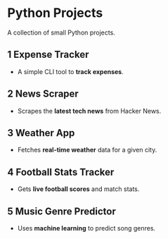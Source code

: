 # Python Projects

A collection of small Python projects.

## 1 Expense Tracker
- A simple CLI tool to **track expenses**.

## 2️ News Scraper
- Scrapes the **latest tech news** from Hacker News.

## 3️ Weather App
- Fetches **real-time weather** data for a given city.

## 4️ Football Stats Tracker
- Gets **live football scores** and match stats.

## 5️ Music Genre Predictor
- Uses **machine learning** to predict song genres.
